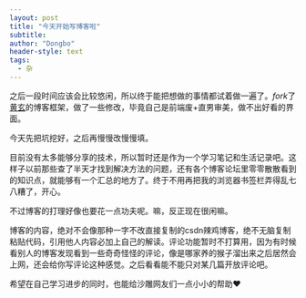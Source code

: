 ```yaml
---
layout: post
title: "今天开始写博客啦"
subtitle: 
author: "Dongbo"
header-style: text
tags:
  - 杂
---
```


之后一段时间应该会比较悠闲，所以终于能把想做的事情都试着做一遍了。*fork*了[黄玄](https://huangxuan.me/)的博客框架，做了一些修改，毕竟自己是前端废+直男审美，做不出好看的界面。

今天先把坑挖好，之后再慢慢改慢慢填。

目前没有太多能够分享的技术，所以暂时还是作为一个学习笔记和生活记录吧。这样子以前那些查了半天才找到解决方法的问题，还有各个博客论坛里零零散散看到的知识点，就能够有一个汇总的地方了。终于不用再把我的浏览器书签栏弄得乱七八糟了，开心。

不过博客的打理好像也要花一点功夫呢。嘛，反正现在很闲嘛。

博客的内容，绝对不会像那种一字不改直接复制的csdn辣鸡博客，绝不无脑复制粘贴代码，引用他人内容必加上自己的解读。评论功能暂时不打算用，因为有时候看别人的博客发现看到一些奇奇怪怪的评论，像是哪家养的猴子溜出来之后居然会上网，还会给你写评论这种感觉。之后看看能不能只对某几篇开放评论吧。

希望在自己学习进步的同时，也能给沙雕网友们一点小小的帮助❤